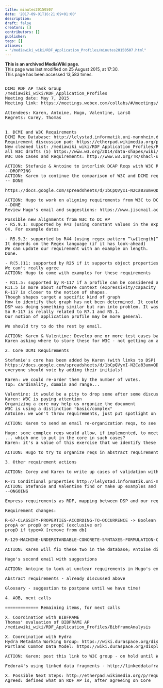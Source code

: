 ```yaml
---
title: minutes20150507
date: '2017-09-01T16:21:09+01:00'
description: 
draft: false
creators: []
contributors: []
publisher: 
tags: []
aliases:
- "/mediawiki_wiki/RDF_Application_Profiles/minutes20150507.html"
---
```


 **This is an archived MediaWiki page.**  
This page was last modified on 25 August 2015, at 17:30.  
This page has been accessed 13,583 times.

<pre>

DCMI RDF AP Task Group
/mediawiki_wiki/RDF_Application_Profiles
Meeting date: May 7, 2015
Meeting link: https://meetings.webex.com/collabs/#/meetings/detail?uuid=MDAL0I2WSSY4CQBPV7OKXPJGYL-JV0D&amp;rnd=532830.21364

Attendees: Karen, Antoine, Hugo, Valentine, LarsG
Regrets: Corey, Thomas
    

1. DCMI and W3C Requirements
DCMI Req Database: http://lelystad.informatik.uni-mannheim.de/rdf-validation/
Requirement discussion pad: https://etherpad.wikimedia.org/p/requirements_analysis 
New cleaned list: /mediawiki_wiki/RDF_Application_Profiles/Requirements
all W3C drafts (5) https://www.w3.org/2014/data-shapes/wiki/Main_Page#Proposals
W3C Use Cases and Requirements: http://www.w3.org/TR/shacl-ucr/

ACTION: Stefanie &amp; Antoine to interlink DCAP Reqs with W3C Reqs and send result to W3C WG, after Karen and Tom have compiled the list of requirements
--DROPPING
ACTION: Karen to continue the comparison of W3C and DCMI requirements when W3C document is available.
-- DONE

https://docs.google.com/spreadsheets/d/1bCpQVyxI-N2Ca83umvQD8OKTdsDyG6Sz-E8Qo3v8ynM/

ACTION: Hugo to work on aligning requirements from W3C to DCMI -- adding to start done by Karen (who is available to chat if Hugo needs background info
--DONE
Review Hugo's email and suggestions: https://www.jiscmail.ac.uk/cgi-bin/webadmin?A2=DC-ARCHITECTURE;41aa27ca.1505

Possible new alignments from W3C to DC AP
- R5.9.1: supported by R43 (using constant values in the expression)
OK. For example dates

- R5.9.3: supported by R44 (using regex pattern “\w{length}” )
It depends on the Regex language (if it has look-ahead)
We can update our requirement with an example on length.
Done.

- R(5.)11: supported by R25 if it supports object properties
We can't really agree
ACTION: Hugo to come with examples for these requirements

- R11.5: supported by R-117 if a profile can be considered as a (wider) context
R11.5 is more about software context (expressivity/capacity of software that does the validation) and R117 about the data/application context
R-117 is closer to the notion of shapes.
Though shapes target a specific kind of graph
How to identify that graph has not been determined. It could be rdf:type or another way.
DSP was doing something similar but ran into problem. It was based on (combination) properties.
So R-117 is relally related to R7.1 and R5.1.
Our notion of application profile may be more general.

We should try to do the rest by email.

ACTION: Karen &amp; Valentine: Develop one or more test cases based on Europeana data
Karen asking where to store these for W3C - not getting an answer :-(

2. Core DCMI Requirements

Stefanie's core has been added by Karen (with links to DSP) at 
https://docs.google.com/spreadsheets/d/1bCpQVyxI-N2Ca83umvQD8OKTdsDyG6Sz-E8Qo3v8ynM/
everyone should vote by adding their initials!

Karen: we could re-order them by the number of votes.
Top: cardinality, domain and range...

Valentine: it would be a pity to drop some after some discussion
Karen: W3C is paying attention
Organizing a core may help us organize the document
W3C is using a distinction "basic/complex"
Antoine: we won't throw requirements, just put spotlight on some reqs.

ACTION: Karen to send an email re-organization reqs, to see if the notion of 'core' help us to make things clearer

Hugo: some complex reqs would allow, if implemented, to meet other simpler requirements.
... which one to put in the core in such cases?
Karen: it's a value of this exercise that we identify these dependencies

ACTION: Hugo to try to organize reqs in abstract requirements, trying to re-use Thomas' classification in the DB

3. Other requirement actions

ACTION: Corey and Karen to write up cases of validation with de-referencing or local caches, to be sent to W3C

R-71 Conditional properties http://lelystad.informatik.uni-mannheim.de/rdf-validation/?q=node/78 
ACTION: Stefanie and Valentine find or make up examples and them in the description of the requirement
--ONGOING

Express requirements as RDF, mapping between DSP and our requirements

Requirement changes:

R-67-CLASSIFY-PROPERTIES-ACCORDING-TO-OCCURRENCE -&gt; Boolean property patterns
propA or propB or propC (exclusive or)
propD if type=X [remove from db]

R-129-MACHINE-UNDERSTANDABLE-CONCRETE-SYNTAXES-FORMULATION-CONSTRAINTS -&gt; Machine understandable syntax

ACTION: Karen will fix these two in the database; Antoine did them in the wiki [DONE]

Hugo's second email with suggestions

ACTION: Antoine to look at unclear requirements in Hugo's email

Abstract requirements - already discussed above

Glossary - suggestion to postpone until we have time!
 
4. AOB, next calls

============= Remaining items, for next calls

X. Coordination with BIBFRAME
Thomas' evaluation of BIBFRAME AP
/mediawiki_wiki/RDF_Application_Profiles/BibframeAnalysis

X. Coordination with Hydra
Hydra Metadata Working Group: https://wiki.duraspace.org/display/hydra/Hydra+Metadata+Working+Group
Portland Common Data Model: https://wiki.duraspace.org/display/FF/Portland+Common+Data+Model

ACTION: Karen: post this link to W3C group - on hold until W3C group gets to the right point

Fedora4's using linked data fragments - http://linkeddatafragments.org/ ?

X. Possible Next Steps: http://etherpad.wikimedia.org/p/requirements_next_steps
Agreed: defined what an RDF AP is, after agreeing on Core

</pre>
